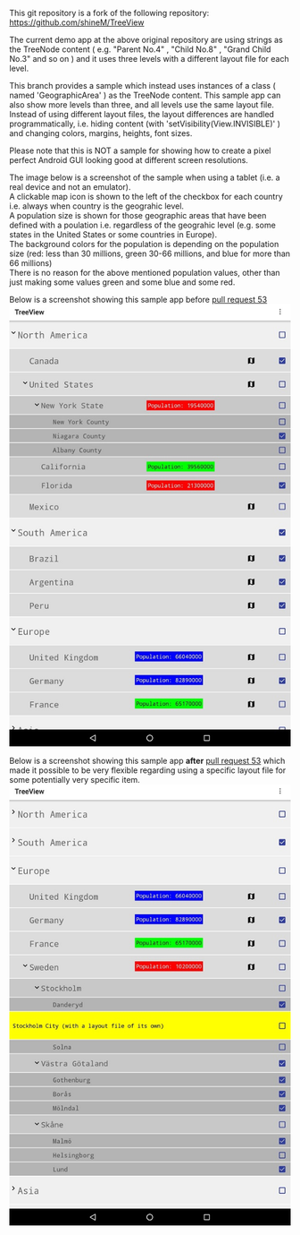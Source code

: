 This git repository is a fork of the following repository:
https://github.com/shineM/TreeView

The current demo app at the above original repository are using strings as the TreeNode content
( e.g. "Parent  No.4"  , "Child No.8" , "Grand Child No.3" and so on ) and it uses three levels with a different layout file for each level.

This branch provides a sample which instead uses instances of a class ( named 'GeographicArea' ) as the TreeNode content.
This sample app can also show more levels than three, and all levels use the same layout file.  
Instead of using different layout files, the layout differences are handled programmatically, i.e. hiding content (with 'setVisibility(View.INVISIBLE)' ) and changing colors, margins, heights, font sizes.

Please note that this is NOT a sample for showing how to create a pixel perfect Android GUI looking good at different screen resolutions.
 
The image below is a screenshot of the sample when using a tablet (i.e. a real device and not an emulator).  
A clickable map icon is shown to the left of the checkbox for each country i.e. always when country is the geograhic level.  
A population size is shown for those geographic areas that have been defined with a poulation i.e. regardless of the geograhic level (e.g. some states in the United States or some countries in Europe).  
The background colors for the population is depending on the population size (red: less than 30 millions, green 30-66 millions, and blue for more than 66 millions)  
There is no reason for the above mentioned population values, other than just making some values green and some blue and some red.

Below is a screenshot showing this sample app before [pull request 53](https://github.com/shineM/TreeView/pull/53) <br>
![alt text](images/sample_with_geographic_areas.jpg "sample_with_geographic_areas.jpg")<br>

Below is a screenshot showing this sample app **after** [pull request 53](https://github.com/shineM/TreeView/pull/53) 
which made it possible to be very flexible regarding using a specific layout file for some potentially very specific item.
<br>
![alt text](images/sample_with_geographic_areas_getViewType.jpg "sample_with_geographic_areas_getViewType.jpg")<br>